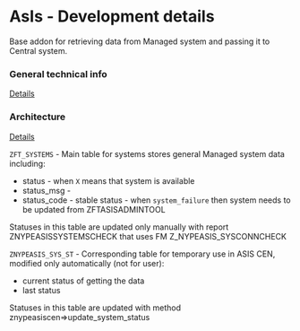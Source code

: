 # AsIs - Development details

Base addon for retrieving data from Managed system and passing it to Central system.

### General technical info
[Details](/tech/asis.md)

### Architecture
[Details](dev/arch/asis.pptx)

`ZFT_SYSTEMS` - Main table for systems
stores general Managed system data including:
- status - when `X` means that system is available
- status_msg - 
- status_code - stable status - when `system_failure` then system needs to be updated from ZFTASISADMINTOOL

Statuses in this table are updated only manually with report ZNYPEASISSYSTEMSCHECK that uses FM Z_NYPEASIS_SYSCONNCHECK

`ZNYPEASIS_SYS_ST` - Corresponding table for temporary use in ASIS CEN, modified only automatically (not for user):
- current status of getting the data
- last status


Statuses in this table are updated with method znypeasiscen=>update_system_status
